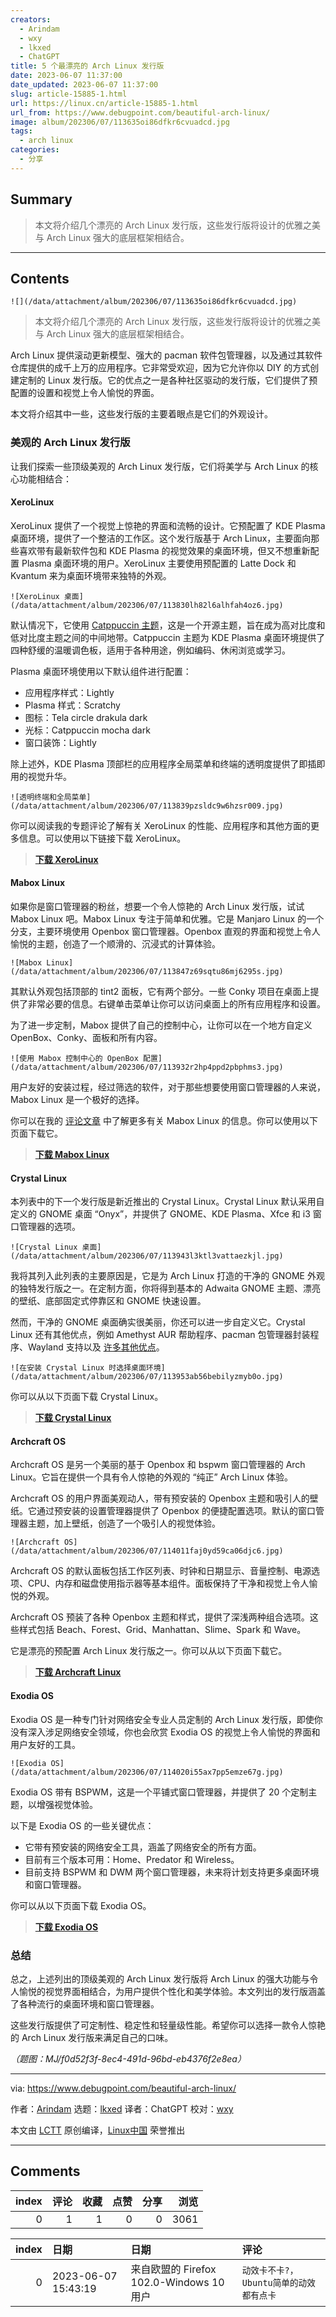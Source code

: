 ```yaml
---
creators:
  - Arindam
  - wxy
  - lkxed
  - ChatGPT
title: 5 个最漂亮的 Arch Linux 发行版
date: 2023-06-07 11:37:00
date_updated: 2023-06-07 11:37:00
slug: article-15885-1.html
url: https://linux.cn/article-15885-1.html
url_from: https://www.debugpoint.com/beautiful-arch-linux/
image: album/202306/07/113635oi86dfkr6cvuadcd.jpg
tags:
  - arch linux
categories:
  - 分享
---
```


## Summary

> 本文将介绍几个漂亮的 Arch Linux 发行版，这些发行版将设计的优雅之美与 Arch Linux 强大的底层框架相结合。

***

<!-- more -->

## Contents

`![](/data/attachment/album/202306/07/113635oi86dfkr6cvuadcd.jpg)`

> 
> 本文将介绍几个漂亮的 Arch Linux 发行版，这些发行版将设计的优雅之美与 Arch Linux 强大的底层框架相结合。
> 
> 
> 

Arch Linux 提供滚动更新模型、强大的 pacman 软件包管理器，以及通过其软件仓库提供的成千上万的应用程序。它非常受欢迎，因为它允许你以 DIY 的方式创建定制的 Linux 发行版。它的优点之一是各种社区驱动的发行版，它们提供了预配置的设置和视觉上令人愉悦的界面。

本文将介绍其中一些，这些发行版的主要着眼点是它们的外观设计。

### 美观的 Arch Linux 发行版

让我们探索一些顶级美观的 Arch Linux 发行版，它们将美学与 Arch Linux 的核心功能相结合：

#### XeroLinux

XeroLinux 提供了一个视觉上惊艳的界面和流畅的设计。它预配置了 KDE Plasma 桌面环境，提供了一个整洁的工作区。这个发行版基于 Arch Linux，主要面向那些喜欢带有最新软件包和 KDE Plasma 的视觉效果的桌面环境，但又不想重新配置 Plasma 桌面环境的用户。XeroLinux 主要使用预配置的 Latte Dock 和 Kvantum 来为桌面环境带来独特的外观。

`![XeroLinux 桌面](/data/attachment/album/202306/07/113830lh82l6alhfah4oz6.jpg)`

默认情况下，它使用 [Catppuccin 主题](https://catppuccin-website.vercel.app/)，这是一个开源主题，旨在成为高对比度和低对比度主题之间的中间地带。Catppuccin 主题为 KDE Plasma 桌面环境提供了四种舒缓的温暖调色板，适用于各种用途，例如编码、休闲浏览或学习。

Plasma 桌面环境使用以下默认组件进行配置：

* 应用程序样式：Lightly
* Plasma 样式：Scratchy
* 图标：Tela circle drakula dark
* 光标：Catppuccin mocha dark
* 窗口装饰：Lightly

除上述外，KDE Plasma 顶部栏的应用程序全局菜单和终端的透明度提供了即插即用的视觉升华。

`![透明终端和全局菜单](/data/attachment/album/202306/07/113839pzsldc9w6hzsr009.jpg)`

你可以阅读我的专题评论了解有关 XeroLinux 的性能、应用程序和其他方面的更多信息。可以使用以下链接下载 XeroLinux。

> 
> **[下载 XeroLinux](https://xerolinux.xyz/)**
> 
> 
> 

#### Mabox Linux

如果你是窗口管理器的粉丝，想要一个令人惊艳的 Arch Linux 发行版，试试 Mabox Linux 吧。Mabox Linux 专注于简单和优雅。它是 Manjaro Linux 的一个分支，主要环境使用 Openbox 窗口管理器。Openbox 直观的界面和视觉上令人愉悦的主题，创造了一个顺滑的、沉浸式的计算体验。

`![Mabox Linux](/data/attachment/album/202306/07/113847z69sqtu86mj6295s.jpg)`

其默认外观包括顶部的 tint2 面板，它有两个部分。一些 Conky 项目在桌面上提供了非常必要的信息。右键单击菜单让你可以访问桌面上的所有应用程序和设置。

为了进一步定制，Mabox 提供了自己的控制中心，让你可以在一个地方自定义 OpenBox、Conky、面板和所有内容。

`![使用 Mabox 控制中心的 OpenBox 配置](/data/attachment/album/202306/07/113932r2hp4ppd2pbphms3.jpg)`

用户友好的安装过程，经过筛选的软件，对于那些想要使用窗口管理器的人来说，Mabox Linux 是一个极好的选择。

你可以在我的 [评论文章](https://www.debugpoint.com/mabox-linux-2022/) 中了解更多有关 Mabox Linux 的信息。你可以使用以下页面下载它。

> 
> **[下载 Mabox Linux](https://maboxlinux.org/)**
> 
> 
> 

#### Crystal Linux

本列表中的下一个发行版是新近推出的 Crystal Linux。Crystal Linux 默认采用自定义的 GNOME 桌面 “Onyx”，并提供了 GNOME、KDE Plasma、Xfce 和 i3 窗口管理器的选项。

`![Crystal Linux 桌面](/data/attachment/album/202306/07/113943l3ktl3vattaezkjl.jpg)`

我将其列入此列表的主要原因是，它是为 Arch Linux 打造的干净的 GNOME 外观的独特发行版之一。在定制方面，你将得到基本的 Adwaita GNOME 主题、漂亮的壁纸、底部固定式停靠区和 GNOME 快速设置。

然而，干净的 GNOME 桌面确实很美丽，你还可以进一步自定义它。Crystal Linux 还有其他优点，例如 Amethyst AUR 帮助程序、pacman 包管理器封装程序、Wayland 支持以及 [许多其他优点](https://getcryst.al/site/docs/amethyst/getting-started)。

`![在安装 Crystal Linux 时选择桌面环境](/data/attachment/album/202306/07/113953ab56bebilyzmyb0o.jpg)`

你可以从以下页面下载 Crystal Linux。

> 
> **[下载 Crystal Linux](https://getcryst.al/site)**
> 
> 
> 

#### Archcraft OS

Archcraft OS 是另一个美丽的基于 Openbox 和 bspwm 窗口管理器的 Arch Linux。它旨在提供一个具有令人惊艳的外观的 “纯正” Arch Linux 体验。

Archcraft OS 的用户界面美观动人，带有预安装的 Openbox 主题和吸引人的壁纸。它通过预安装的设置管理器提供了 Openbox 的便捷配置选项。默认的窗口管理器主题，加上壁纸，创造了一个吸引人的视觉体验。

`![Archcraft OS](/data/attachment/album/202306/07/114011faj0yd59ca06djc6.jpg)`

Archcraft OS 的默认面板包括工作区列表、时钟和日期显示、音量控制、电源选项、CPU、内存和磁盘使用指示器等基本组件。面板保持了干净和视觉上令人愉悦的外观。

Archcraft OS 预装了各种 Openbox 主题和样式，提供了深浅两种组合选项。这些样式包括 Beach、Forest、Grid、Manhattan、Slime、Spark 和 Wave。

它是漂亮的预配置 Arch Linux 发行版之一。你可以从以下页面下载它。

> 
> **[下载 Archcraft Linux](https://archcraft.io/)**
> 
> 
> 

#### Exodia OS

Exodia OS 是一种专门针对网络安全专业人员定制的 Arch Linux 发行版，即使你没有深入涉足网络安全领域，你也会欣赏 Exodia OS 的视觉上令人愉悦的界面和用户友好的工具。

`![Exodia OS](/data/attachment/album/202306/07/114020i55ax7pp5emze67g.jpg)`

Exodia OS 带有 BSPWM，这是一个平铺式窗口管理器，并提供了 20 个定制主题，以增强视觉体验。

以下是 Exodia OS 的一些关键优点：

* 它带有预安装的网络安全工具，涵盖了网络安全的所有方面。
* 目前有三个版本可用：Home、Predator 和 Wireless。
* 目前支持 BSPWM 和 DWM 两个窗口管理器，未来将计划支持更多桌面环境和窗口管理器。

你可以从以下页面下载 Exodia OS。

> 
> **[下载 Exodia OS](https://exodia-os.github.io/exodia-website/)**
> 
> 
> 

### 总结

总之，上述列出的顶级美观的 Arch Linux 发行版将 Arch Linux 的强大功能与令人愉悦的视觉界面相结合，为用户提供个性化和美学体验。本文列出的发行版涵盖了各种流行的桌面环境和窗口管理器。

这些发行版提供了可定制性、稳定性和轻量级性能。希望你可以选择一款令人惊艳的 Arch Linux 发行版来满足自己的口味。

*（题图：MJ/f0d52f3f-8ec4-491d-96bd-eb4376f2e8ea）*

---

via: <https://www.debugpoint.com/beautiful-arch-linux/>

作者：[Arindam](https://www.debugpoint.com/author/admin1/) 选题：[lkxed](https://github.com/lkxed/) 译者：ChatGPT 校对：[wxy](https://github.com/wxy)

本文由 [LCTT](https://github.com/LCTT/TranslateProject) 原创编译，[Linux中国](https://linux.cn/) 荣誉推出

***

## Comments


|   index |   评论 |   收藏 |   点赞 |   分享 |   浏览 |
|--------:|-------:|-------:|-------:|-------:|-------:|
|       0 |      1 |      1 |      0 |      0 |   3061 |

|   index | 日期                | 日期                                     | 评论                                    |
|--------:|:--------------------|:-----------------------------------------|:----------------------------------------|
|       0 | 2023-06-07 15:43:19 | 来自欧盟的 Firefox 102.0-Windows 10 用户 | `动效卡不卡?，Ubuntu简单的动效都有点卡` |
